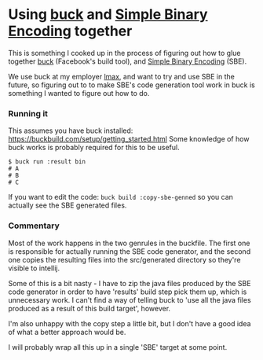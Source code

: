 # Using [buck](https://buckbuild.com/) and [Simple Binary Encoding](https://github.com/real-logic/simple-binary-encoding) together

This is something I cooked up in the process of figuring out how to glue together
[buck](https://buckbuild.com/) (Facebook's build tool), and [Simple Binary Encoding](https://github.com/real-logic/simple-binary-encoding) (SBE).

We use buck at my employer [lmax](https://www.lmax.com/), and want to try and
use SBE in the future, so figuring out to to make SBE's code generation tool
work in buck is something I wanted to figure out how to do.

### Running it

This assumes you have buck installed: https://buckbuild.com/setup/getting_started.html
Some knowledge of how buck works is probably required for this to be useful.

```
$ buck run :result bin
# A
# B
# C
```

If you want to edit the code: `buck build :copy-sbe-genned` so you can actually
see the SBE generated files.

### Commentary

Most of the work happens in the two genrules in the buckfile. The first one is
responsible for actually running the SBE code generator, and the second one
copies the resulting files into the src/generated directory so they're visible
to intellij.

Some of this is a bit nasty - I have to zip the java files produced by the SBE
code generator in order to have 'results' build step pick them up, which is
unnecessary work. I can't find a way of telling buck to 'use all the java files
produced as a result of this build target', however.

I'm also unhappy with the copy step a little bit, but I don't have a good idea
of what a better approach would be.

I will probably wrap all this up in a single 'SBE' target at some point.
